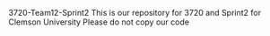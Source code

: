 3720-Team12-Sprint2
This is our repository for 3720 and Sprint2 for Clemson University
Please do not copy our code
